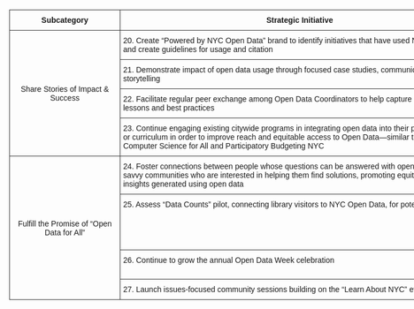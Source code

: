 <br>
<style type="text/css">
.tg  {border-collapse:collapse;border-spacing:0;}
.tg td{border-color:black;border-style:solid;border-width:1px;font-family:Arial, sans-serif;font-size:14px;
  overflow:hidden;padding:10px 5px;word-break:normal;}
.tg th{border-color:black;border-style:solid;border-width:1px;font-family:Arial, sans-serif;font-size:14px;
  font-weight:normal;overflow:hidden;padding:10px 5px;word-break:normal;}
.tg .tg-8u5z{background-color:#8dc7f4;border-color:#333333;text-align:center;vertical-align:middle}
.tg .tg-kojp{background-color:#b9dbf1;border-color:#333333;text-align:center;vertical-align:middle}
.tg .tg-h1py{background-color:#42b366;border-color:#333333;text-align:center;vertical-align:middle}
.tg .tg-ted4{border-color:#333333;text-align:center;vertical-align:middle}
.tg .tg-9ydz{border-color:#333333;font-weight:bold;text-align:center;vertical-align:top}
.tg .tg-bi8n{border-color:#333333;font-weight:bold;text-align:center;vertical-align:middle}
.tg .tg-de2y{border-color:#333333;text-align:left;vertical-align:top}
.tg .tg-tz0v{background-color:#3cadde;border-color:#333333;text-align:center;vertical-align:middle}
.tg .tg-dnfw{background-color:#bddec1;border-color:#333333;text-align:center;vertical-align:middle}
.tg .tg-g50f{background-color:#90cc9f;border-color:#333333;text-align:center;vertical-align:middle}
</style>
<table class="tg" style="undefined;table-layout: fixed; width: 1640px">
<colgroup>
<col style="width: 200px">
<col style="width: 650px">
<col style="width: 120px">
<col style="width: 120px">
<col style="width: 550px">
</colgroup>
<thead>
  <tr>
    <th class="tg-9ydz">Subcategory</th>
    <th class="tg-9ydz">Strategic Initiative</th>
    <th class="tg-bi8n">Timeline</th>
    <th class="tg-bi8n">2021 Status</th>
    <th class="tg-9ydz">Status Notes</th>
  </tr>
</thead>
<tbody>
  <tr>
    <td class="tg-ted4" rowspan="4">Share Stories of Impact &amp; Success</td>
    <td class="tg-de2y">20. Create “Powered by NYC Open Data” brand to identify initiatives that have used NYC Open Data and create guidelines for usage and citation</td>
    <td class="tg-tz0v">Short-term</td>
    <td class="tg-h1py">In Progress</td>
    <td class="tg-de2y">“Powered by NYC Open Data” was used to help advertise Open Data Week 2020 and 2021, and we will be further developing this brand.</td>
  </tr>
  <tr>
    <td class="tg-de2y">21. Demonstrate impact of open data usage through focused case studies, communications and storytelling</td>
    <td class="tg-8u5z">Medium-term</td>
    <td class="tg-dnfw">Future</td>
    <td class="tg-de2y"> </td>
  </tr>
  <tr>
    <td class="tg-de2y">22. Facilitate regular peer exchange among Open Data Coordinators to help capture and share lessons and best practices</td>
    <td class="tg-tz0v">Short-term</td>
    <td class="tg-h1py">In Progress</td>
    <td class="tg-de2y">In May 2020, more experienced Open Data Coordinators helped to create training videos and joined a virtual panel during our online training seminar.</td>
  </tr>
  <tr>
    <td class="tg-de2y">23. Continue engaging existing citywide programs in integrating open data into their process, service, or curriculum in order to improve reach and equitable access to Open Data—similar to past efforts with Computer Science for All and Participatory Budgeting NYC</td>
    <td class="tg-kojp">Long-term</td>
    <td class="tg-dnfw">Future</td>
    <td class="tg-de2y"> </td>
  </tr>
  <tr>
    <td class="tg-ted4" rowspan="4">Fulfill the Promise of “Open Data   for All”</td>
    <td class="tg-de2y">24.   Foster connections between people whose questions can be answered with open data and tech-savvy communities who are interested in helping them find solutions, promoting equity of access to insights generated using open data</td>
    <td class="tg-kojp">Long-term</td>
    <td class="tg-dnfw">Future</td>
    <td class="tg-de2y"> </td>
  </tr>
  <tr>
    <td class="tg-de2y">25. Assess “Data Counts” pilot, connecting library visitors to NYC Open Data, for potential to scale</td>
    <td class="tg-tz0v">Short-term</td>
    <td class="tg-g50f">Planning</td>
    <td class="tg-de2y">Redesigned the Open Data Ambassadors program, an initiative to bring members of the public, including librarians, to teach about NYC Open Data throughout the year. <br><br>During Open Data Week 2021, we collaborated with civic technology group BetaNYC to hold 10 training classes, including one in Spanish.</td>
  </tr>
  <tr>
    <td class="tg-de2y">26. Continue to grow the annual Open Data Week celebration</td>
    <td class="tg-tz0v">Short-term</td>
    <td class="tg-h1py">In Progress</td>
    <td class="tg-de2y">The all-virtual and outdoor NYC Open Data Week 2021 featured more than 150 events and welcomed more than 3,600 attendees from 42 states and 26 countries.</td>
  </tr>
  <tr>
    <td class="tg-de2y">27. Launch issues-focused community sessions building on the “Learn About NYC” event series</td>
    <td class="tg-8u5z">Medium-term</td>
    <td class="tg-dnfw">Future</td>
    <td class="tg-de2y"> </td>
  </tr>
</tbody>
</table>
